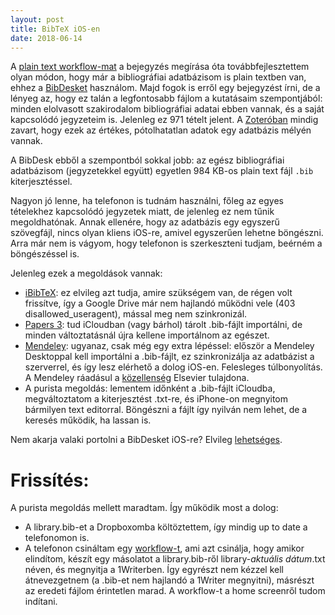 ```yaml
---
layout: post
title: BibTeX iOS-en
date: 2018-06-14
---
```

A [plain text workflow-mat](https://zbereczki.github.io/blog/2017/09/27/plain-text-workflow.html) a bejegyzés megírása óta továbbfejlesztettem olyan módon, hogy már a bibliográfiai adatbázisom is plain textben van, ehhez a [BibDesket](https://bibdesk.sourceforge.io) használom. Majd fogok is erről egy bejegyzést írni, de a lényeg az, hogy ez talán a legfontosabb fájlom a kutatásaim szempontjából: minden elolvasott szakirodalom bibliográfiai adatai ebben vannak, és a saját kapcsolódó jegyzeteim is. Jelenleg ez 971 tételt jelent. A [Zoteróban](https://www.zotero.org) mindig zavart, hogy ezek az értékes, pótolhatatlan adatok egy adatbázis mélyén vannak.

A BibDesk ebből a szempontból sokkal jobb: az egész bibliográfiai adatbázisom (jegyzetekkel együtt) egyetlen 984 KB-os plain text fájl `.bib` kiterjesztéssel.

Nagyon jó lenne, ha telefonon is tudnám használni, főleg az egyes tételekhez kapcsolódó jegyzetek miatt, de jelenleg ez nem tűnik megoldhatónak. Annak ellenére, hogy az adatbázis egy egyszerű szövegfájl, nincs olyan kliens iOS-re, amivel egyszerűen lehetne böngészni. Arra már nem is vágyom, hogy telefonon is szerkeszteni tudjam, beérném a böngészéssel is.

Jelenleg ezek a megoldások vannak:

- [iBibTeX](https://itunes.apple.com/US/app/id924874217?mt=8): ez elvileg azt tudja, amire szükségem van, de régen volt frissítve, így a Google Drive már nem hajlandó működni vele (403 disallowed_useragent), mással meg nem szinkronizál.
- [Papers 3](https://itunes.apple.com/app/papers-3-for-ios/id700959105?mt=8&ign-mpt=uo%3D4): tud iCloudban (vagy bárhol) tárolt .bib-fájlt importálni, de minden változtatásnál újra kellene importálnom az egészet.
- [Mendeley](https://itunes.apple.com/gb/app/mendeley-reference-manager/id380669300?mt=8): ugyanaz, csak még egy extra lépéssel: először a Mendeley Desktoppal kell importálni a .bib-fájlt, ez szinkronizálja az adatbázist a szerverrel, és így lesz elérhető a dolog iOS-en. Felesleges túlbonyolítás. A Mendeley ráadásul a [közellenség](https://444.hu/2016/12/22/fellazadtak-a-nemet-egyetemek-es-konyvtarak-a-szabad-tudasert) Elsevier tulajdona.
- A purista megoldás: lementem időnként a .bib-fájlt iCloudba, megváltoztatom a kiterjesztést .txt-re, és iPhone-on megnyitom bármilyen text editorral. Böngészni a fájlt így nyilván nem lehet, de a keresés működik, ha lassan is.

Nem akarja valaki portolni a BibDesket iOS-re? Elvileg [lehetséges](https://sourceforge.net/p/bibdesk/wiki/BibDesk_iOS/).

# Frissítés:

A purista megoldás mellett maradtam. Így működik most a dolog:

- A library.bib-et a Dropboxomba költöztettem, így mindig up to date a telefonomon is.
- A telefonon csináltam egy [workflow-t](https://workflow.is), ami azt csinálja, hogy amikor elindítom, készít egy másolatot a library.bib-ről library-*aktuális dátum*.txt néven, és megnyitja a 1Writerben. Így egyrészt nem kézzel kell átnevezgetnem (a .bib-et nem hajlandó a 1Writer megnyitni), másrészt az eredeti fájlom érintetlen marad. A workflow-t a home screenről tudom indítani.
